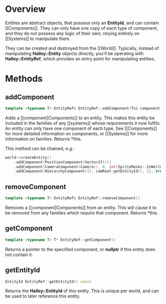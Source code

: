 # Overview
Entities are abstract objects, that possess only an **EntityId**, and can contain [[Components]]. They can only have one copy of each type of component, and they do not possess any logic of their own; relying entirely on [[Systems]] to manipulate them.

They can be created and destroyed from the [[World]]. Typically, instead of manipulating **Halley::Entity** objects directly, you'll be operating with **Halley::EntityRef**, which provides an entry point for manipulating entities.

# Methods
## addComponent
```c++
template <typename T> EntityRef& EntityRef::addComponent(T&& component)
```
Adds a [[component|Components]] to an entity. This makes this entity be included in the families of any [[systems]] whose requirements it now fulfils. An entity can only have one component of each type. See [[Components]] for more detailed information on components, or [[Systems]] for more information on families. Returns *this.

This method can be chained, e.g.:

```c++
world->createEntity()
	.addComponent(PositionComponent(Vector2f()))
	.addComponent(CameraComponent(Camera(), 0, int(SpriteMasks::InWorld), Colour4f(0, 0, 0, 1), {}))
	.addComponent(HierarchyComponent({}, camRoot.getEntityId(), {}, true, false));
```

## removeComponent
```c++
template <typename T> EntityRef& EntityRef::removeComponent()
```
Removes a [[component|Components]] from an entity. This will cause it to be removed from any families which require that component. Returns *this.

## getComponent
```c++
template <typename T> T* EntityRef::getComponent()
```
Returns a pointer to the specified component, or **nullptr** if this entity does not contain it.

## getEntityId
```c++
EntityId EntityRef::getEntityId() const
```
Returns the **Halley::EntityId** of this entity. This is unique per world, and can be used to later reference this entity.